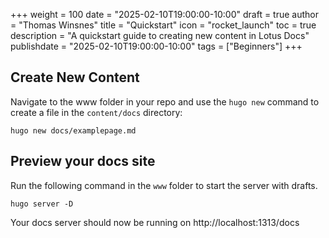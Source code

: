 +++
weight = 100
date = "2025-02-10T19:00:00-10:00"
draft = true
author = "Thomas Winsnes"
title = "Quickstart"
icon = "rocket_launch"
toc = true
description = "A quickstart guide to creating new content in Lotus Docs"
publishdate = "2025-02-10T19:00:00-10:00"
tags = ["Beginners"]
+++

## Create New Content

Navigate to the www folder in your repo and use the `hugo new` command to create a file in the `content/docs` directory:

```shell
hugo new docs/examplepage.md
```

## Preview your docs site 

Run the following command in the `www` folder to start the server with drafts.

```shell
hugo server -D
```

Your docs server should now be running on http://localhost:1313/docs